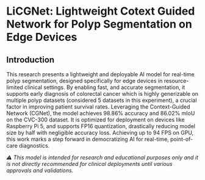 # LiCGNet: Lightweight Cotext Guided Network for Polyp Segmentation on Edge Devices

## Introduction 

This research presents a lightweight and deployable AI model for real-time polyp segmentation, designed specifically for edge devices in resource-limited clinical settings. By enabling fast, and accurate segmentation, it supports early diagnosis of colorectal cancer which is highly generizable on multiple polyp datasets (considered 5 datasets in this experiment), a crucial factor in improving patient survival rates. Leveraging the Context-Guided Network (CGNet), the model achieves 98.86% accuracy and 86.02% mIoU on the CVC-300 dataset. It is optimized for deployment on devices like Raspberry Pi 5, and supports FP16 quantization, drastically reducing model size by half with negligible accuracy loss. Achieving up to 94 FPS on GPU, this work marks a step forward in democratizing AI for real-time, point-of-care diagnostics.

*⚠️ This model is intended for research and educational purposes only and it is not directly recommended for clinical deployments until various approvals and validations.*
